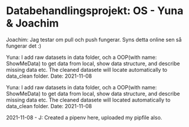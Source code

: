 # Databehandlingsprojekt: OS - Yuna & Joachim

Joachim: Jag testar om pull och push fungerar. Syns detta online sen så fungerar det :)

Yuna: I add raw datasets in data folder, och a OOP(with name: ShowMeData) to get data from local, show data structure, and describe missing data etc. The cleaned datasete will locate automatically to data_clean folder. Date: 2021-11-08

Yuna: I add raw datasets in data folder, och a OOP(with name: ShowMeData) to get data from local, show data structure, and describe missing data etc. The cleaned datasete will located automatically to data_clean folder. Date: 2021-11-08

2021-11-08 - J: Created a pipenv here, uploaded my pipfile also.
